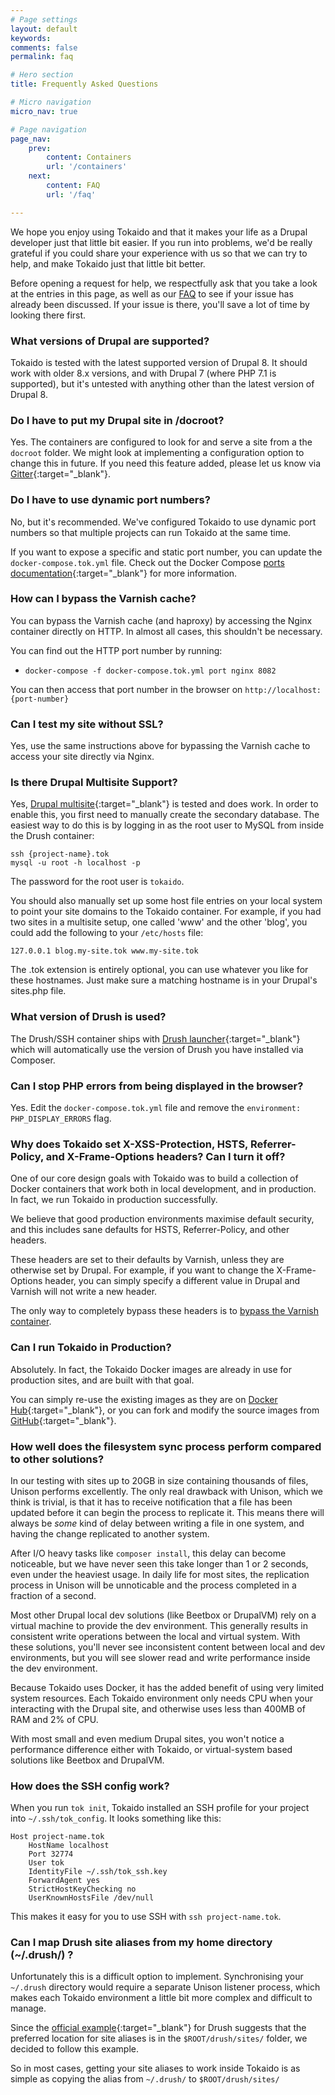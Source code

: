 ```yaml
---
# Page settings
layout: default
keywords:
comments: false
permalink: faq

# Hero section
title: Frequently Asked Questions

# Micro navigation
micro_nav: true

# Page navigation
page_nav:
    prev:
        content: Containers
        url: '/containers'
    next:
        content: FAQ
        url: '/faq'

---
```

We hope you enjoy using Tokaido and that it makes your life as a Drupal developer just that little bit easier. If you run into problems, we'd be really grateful if you could share your experience with us so that we can try to help, and make Tokaido just that little bit better.

Before opening a request for help, we respectfully ask that you take a look at the entries in this page, as well as our [FAQ](/faq) to see if your issue has already been discussed. If your issue is there, you'll save a lot of time by looking there first. 

### What versions of Drupal are supported?
Tokaido is tested with the latest supported version of Drupal 8. It should work with older 8.x versions, and with Drupal 7 (where PHP 7.1 is supported), but it's untested with anything other than the latest version of Drupal 8.

### Do I have to put my Drupal site in /docroot? 
Yes. The containers are configured to look for and serve a site from a the `docroot` folder. We might look at implementing a configuration option to change this in future. If you need this feature added, please let us know via [Gitter](https://gitter.im/tokaido-io/Lobby){:target="_blank"}. 

### Do I have to use dynamic port numbers?
No, but it's recommended. We've configured Tokaido to use dynamic port numbers so that multiple projects can run Tokaido at the same time. 

If you want to expose a specific and static port number, you can update the `docker-compose.tok.yml` file. Check out the Docker Compose [ports documentation](https://docs.docker.com/compose/compose-file/compose-file-v2/#ports){:target="_blank"} for more information. 

### How can I bypass the Varnish cache?
You can bypass the Varnish cache (and haproxy) by accessing the Nginx container directly on HTTP. In almost all cases, this shouldn't be necessary. 

You can find out the HTTP port number by running:

- `docker-compose -f docker-compose.tok.yml port nginx 8082`

You can then access that port number in the browser on `http://localhost:{port-number}`

### Can I test my site without SSL? 
Yes, use the same instructions above for bypassing the Varnish cache to access your site directly via Nginx. 

### Is there Drupal Multisite Support?
Yes, [Drupal multisite](https://www.drupal.org/docs/8/multisite/multisite-drupal-8-setup){:target="_blank"} is tested and does work. In order to enable this, you first need to manually create the secondary database. The easiest way to do this is by logging in as the root user to MySQL from inside the Drush container: 

```
ssh {project-name}.tok
mysql -u root -h localhost -p 
```

The password for the root user is `tokaido`. 

You should also manually set up some host file entries on your local system to point your site domains to the Tokaido container. For example, if you had two sites in a multisite setup, one called 'www' and the other 'blog', you could add the following to your `/etc/hosts` file:

```
127.0.0.1 blog.my-site.tok www.my-site.tok
```

<div class="callout callout--info">
    <p>The .tok extension is entirely optional, you can use whatever you like for these hostnames. Just make sure a matching hostname is in your Drupal's sites.php file.</p>
</div>

### What version of Drush is used?
The Drush/SSH container ships with [Drush launcher](https://github.com/drush-ops/drush-launcher){:target="_blank"} which will automatically use the version of Drush you have installed via Composer. 

### Can I stop PHP errors from being displayed in the browser?
Yes. Edit the `docker-compose.tok.yml` file and remove the `environment: PHP_DISPLAY_ERRORS` flag. 

### Why does Tokaido set X-XSS-Protection, HSTS, Referrer-Policy, and X-Frame-Options headers? Can I turn it off?
One of our core design goals with Tokaido was to build a collection of Docker containers that work both in local development, and in production. In fact, we run Tokaido in production successfully. 

We believe that good production environments maximise default security, and this includes sane defaults for HSTS, Referrer-Policy, and other headers. 

These headers are set to their defaults by Varnish, unless they are otherwise set by Drupal. For example, if you want to change the X-Frame-Options header, you can simply specify a different value in Drupal and Varnish will not write a new header. 

The only way to completely bypass these headers is to [bypass the Varnish container](/faq#how-can-i-bypass-the-varnish-cache). 

### Can I run Tokaido in Production?
Absolutely. In fact, the Tokaido Docker images are already in use for production sites, and are built with that goal. 

You can simply re-use the existing images as they are on [Docker Hub](https://hub.docker.com/u/tokaido/dashboard/){:target="_blank"}, or you can fork and modify the source images from [GitHub](https://www.github.com/tokaido-io){:target="_blank"}.

### How well does the filesystem sync process perform compared to other solutions?
In our testing with sites up to 20GB in size containing thousands of files, Unison performs excellently. The only real drawback with Unison, which we think is trivial, is that it has to receive notification that a file has been updated before it can begin the process to replicate it. This means there will always be _some_ kind of delay between writing a file in one system, and having the change replicated to another system. 

After I/O heavy tasks like `composer install`, this delay can become noticeable, but we have never seen this take longer than 1 or 2 seconds, even under the heaviest usage. In daily life for most sites, the replication process in Unison will be unnoticable and the process completed in a fraction of a second.

Most other Drupal local dev solutions (like Beetbox or DrupalVM) rely on a virtual machine to provide the dev environment. This generally results in consistent write operations between the local and virtual system. With these solutions, you'll never see inconsistent content between local and dev environments, but you will see slower read and write performance inside the dev environment. 

Because Tokaido uses Docker, it has the added benefit of using very limited system resources. Each Tokaido environment only needs CPU when your interacting with the Drupal site, and otherwise uses less than 400MB of RAM and 2% of CPU. 

With most small and even medium Drupal sites, you won't notice a performance difference either with Tokaido, or virtual-system based solutions like Beetbox and DrupalVM. 

### How does the SSH config work?
When you run `tok init`, Tokaido installed an SSH profile for your project into `~/.ssh/tok_config`. It looks something like this:

```
Host project-name.tok
    HostName localhost
    Port 32774
    User tok
    IdentityFile ~/.ssh/tok_ssh.key
    ForwardAgent yes
    StrictHostKeyChecking no
    UserKnownHostsFile /dev/null
```

This makes it easy for you to use SSH with `ssh project-name.tok`. 

### Can I map Drush site aliases from my home directory (~/.drush/) ?
Unfortunately this is a difficult option to implement. Synchronising your `~/.drush` directory would require a separate Unison listener process, which makes each Tokaido environment a little bit more complex and difficult to manage. 

Since the [official example](https://github.com/drush-ops/drush/blob/master/examples/example.site.yml){:target="_blank"} for Drush suggests that the preferred location for site aliases is in the `$ROOT/drush/sites/` folder, we decided to follow this example. 

So in most cases, getting your site aliases to work inside Tokaido is as simple as copying the alias from `~/.drush/` to `$ROOT/drush/sites/`
